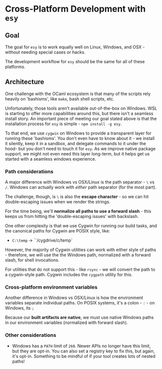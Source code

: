 # Cross-Platform Development with `esy`

## Goal

The goal for `esy` is to work equally well on Linux, Windows, and OSX - without needing special cases or hacks.

The development workflow for `esy` should be the same for all of these platforms.

## Architecture

One challenge with the OCaml ecosystem is that many of the scripts rely heavily on 'bashisms', like `make`, bash shell scripts, etc.

Unfortunately, those tools aren't available out-of-the-box on Windows. WSL is starting to offer more capabilities around this,
but there isn't a seamless install story. An important piece of meeting our goal stated above is that the installation process
for `esy` is simple - `npm install -g esy`.

To that end, we use `cygwin` on Windows to provide a transparent layer for running these 'bashisms'. You don't even have to know about it -
we install it silently, keep it in a sandbox, and delegate commands to it under the hood- but you don't need to touch it for `esy`. As we
improve native package support, we might not even need this layer long-term, but it helps get us started with a seamless windows experience.

### Path considerations

A major difference with Windows vs OSX/Linux is the path separator - `\` vs `/`. Windows can actually work with _either_ path separator (for the most part). 

The challenge, though, is `\` is also the __escape character__ - so we can hit double-escaping issues when we render the strings.

For the time being, we'll __normalize all paths to use a forward slash__ - this keeps us from hitting the 'double-escaping issues' with backslash.

One other complexity is that we use Cygwin for running our build tasks, and the canonical paths for Cygwin are POSIX style, like:
- `C:\temp` -> ``/cygdrive/c/temp`

However, the majority of Cygwin utilities can work with either style of paths - therefore, we will use the the Windows path, normalized with a forward slash, for shell invocations.

For utilities that do not support this - like `rsync` - we will convert the path to a cygwin-style path. Cygwin includes the `cygpath` utility for this.

### Cross-platform environment variables

Another difference in Windows vs OSX/Linux is how the environment variables separate individual paths. On POSIX systems, it's a colon - `:` - on Windows, its `;`

Because our __built artifacts are native__, we must use native Windows paths in our environment variables (normalized with forward slash).

### Other considerations

- Windows has a `PATH` limit of `260`. Newer APIs no longer have this limit, but they are opt-in. You can also set a registry key to fix this, but again, it's opt-in. Something to be mindful of if your tool creates lots of nested paths!
